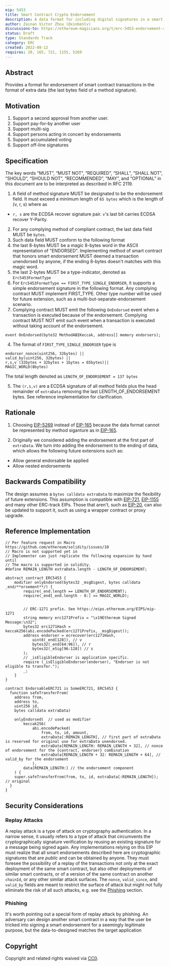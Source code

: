 ```yaml
---
eip: 5453
title: Smart Contract Crypto Endorsement
description: A data format for including digital signatures in a smart contract function call.
author: Zainan Victor Zhou (@xinbenlv)
discussions-to: https://ethereum-magicians.org/t/erc-5453-endorsement-standard/10355
status: Draft
type: Standards Track
category: ERC
created: 2022-08-12
requires: 20, 165, 721, 1155, 5269
---
```


## Abstract

Provides a format for endorsement of smart contract transactions in the format of extra data (the last bytes field of a method signature).

## Motivation

1. Support a second approval from another user.
2. Support pay-for-by another user
3. Support multi-sig
4. Support persons acting in concert by endorsements
5. Support accumulated voting
6. Support off-line signatures

## Specification

The key words “MUST”, “MUST NOT”, “REQUIRED”, “SHALL”, “SHALL NOT”, “SHOULD”, “SHOULD NOT”, “RECOMMENDED”, “MAY”, and “OPTIONAL” in this document are to be interpreted as described in RFC 2119.

1. A field of method signature MUST be designated to be the endorsement field.
It must exceed a minimum length of `65 bytes` which is the length of (v, r, s) where as
- `r, s` are the ECDSA recover signature pair. `v`'s last bit carries ECDSA recover Y-Parity.
2. For any complying method of compliant contract, the last data field MUST be `bytes`.
3. Such data field MUST conform to the following format
  1. the last 8-bytes MUST be a magic 8-bytes word in the ASCII representation of "ENDORSED". Implementing method of smart contract that honors smart endorsement MUST deemed a transaction unendorsed by anyone,
if the ending 8-bytes doesn't matches with this magic word.
  2. the last 2-bytes MUST be a type-indicator, denoted as `Erc5453FormatType`
  3. For `Erc5453FormatType == FIRST_TYPE_SINGLE_ENDORSER`, it supports a simple endorsement signature in the following format. Any complying contract MUST implement FIRST_TYPE. Other type number will be used for future extension, such as a multi-but-separate-endorsement scenario.
  4. Complying contract MUST emit the following `OnEndorsed` event when a transaction is executed because of the endorsement. Complying contract MUST NOT emit such event when a transaction is executed without taking account of the endorsement.

```solidity
event OnEndorsed(byte32 MethodABIKeccak, address[] memory endorsers);
```

4. The format of `FIRST_TYPE_SINGLE_ENDORSER` type is

```solidity
endorser_nonce(uint256, 32bytes) ||
valid_by(uint256, 32bytes) ||
r,s,v (32bytes + 32bytes + 1bytes = 65bytes)||
MAGIC_WORLD(8bytes)
```

The total length denoted as `LENGTH_OF_ENDORSEMENT = 137 bytes`

5. The `(r,s,v)` are a ECDSA signature of all method fields plus the head remainder of `extraData` removing
the last LENGTH_OF_ENDORSEMENT bytes. See reference implementation for clarification.

## Rationale

1. Choosing [EIP-5269](./eip-5269.md) instead of [EIP-165](./eip-165.md) because the data format cannot be represented by method siganture as in [EIP-165](./eip-165.md).

1. Originally we considered adding the endorsement at the first part of `extraData`. We turn into adding the endorsement to the ending of data, which allows the following future extensions such as:

- Allow general endorsable be applied
- Allow nested endorsements

## Backwards Compatibility

The design assumes a `bytes calldata extraData` to maximize the flexibility of future extensions.
This assumption is compatible with [EIP-721](eip-721.md), [EIP-1155](eip-1155.md) and many other ERC-track EIPs.
Those that aren't, such as [EIP-20](./eip-20.md), can also be updated to support it,
such as using a wrapper contract or proxy upgrade.

## Reference Implementation

```solidity
// Per feature request in Macro https://github.com/ethereum/solidity/issues/10
// Macro is not supported yet in
// Implementer can just replicate the following expansion by hand until
// The macro is supported in solidity.
#define REMAIN_LENGTH extraData.length - LENGTH_OF_ENDORSEMENT;

abstract contract ERC5453 {
    modifier onlyEndorsed(bytes32 _msgDigest, bytes calldata _end/**orsement**/) {
        require(_end.length == LENGTH_OF_ENDORSEMENT);
        require(_end[_end.length - 8:] == MAGIC_WORLD);


        // ERC-1271 prefix. See https://eips.ethereum.org/EIPS/eip-1271
        string memory erc1271Prefix = "\x19Ethereum Signed Message:\n32";
        bytes32 erc1271Hash = keccak256(abi.encodePacked(erc1271Prefix, _msgDigest));
        address endorser = ecrecover(erc1271Hash,
            uint8(_end[128]), // v
            bytes32(_end[64:96]), // r
            bytes32(_eSig[96:128]) // s
        );
        // _isEligibleEndorser is application specific.
        require (_isEligibleEndorser(endorser), "Endorser is not eligible to transfer.");
        _;
    }
}

contract EndorsableERC721 is SomeERC721, ERC5453 {
  function safeTransferFrom(
    address from,
    address to,
    uint256 id,
    bytes calldata extraData)

    onlyEndorsed(  // used as modifier
        keccak256(
            abi.encodePacked(
                from, to, id, amount,
                extraData[:REMAIN_LENGTH], // first part of extraData is reserved for original use for extraData unendorsed.
                extraData[REMAIN_LENGTH: REMAIN_LENGTH + 32], // nonce of endorsement for the {contract, endorser} combination
                extraData[REMAIN_LENGTH + 32: REMAIN_LENGTH + 64], // valid_by for the endorsement
            ),
        data[REMAIN_LENGTH:] // the endorsement component
    ) {
    super.safeTransferFrom(from, to, id, extraData[:REMAIN_LENGTH]); // original
  }
}
```

## Security Considerations

### Replay Attacks
A replay attack is a type of attack on cryptography authentication. In a narrow sense, it usually refers to a type of attack that circumvents the cryptographically signature verification by reusing an existing signature for a message being signed again. Any implementations relying on this EIP must realize that all smart endorsements described here are cryptographic signatures that are *public* and can be obtained by anyone. They must foresee the possibility of a replay of the transactions not only at the exact deployment of the same smart contract, but also other deployments of similar smart contracts, or of a version of the same contract on another `chainId`, or any other similar attack surfaces. The `nonce`, `valid_since`, and `valid_by` fields are meant to restrict the surface of attack but might not fully eliminate the risk of all such attacks, e.g. see the [Phishing](#phishing) section.

### Phishing
It's worth pointing out a special form of replay attack by phishing. An adversary can design another smart contract in a way that the user be tricked into signing a smart endorsement for a seemingly legitimate purpose, but the data-to-designed matches the target application

## Copyright
Copyright and related rights waived via [CC0](../LICENSE.md).
